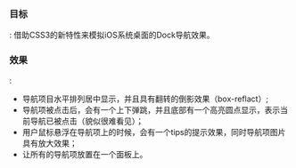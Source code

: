 <h3>目标</h3>:
借助CSS3的新特性来模拟iOS系统桌面的Dock导航效果。

<h3>效果</h3>:
<ul>
<li>
导航项目水平排列居中显示，并且具有翻转的倒影效果（box-reflact）;
</li>
<li>
导航项被点击后，会有一个上下弹跳，并且底部有一个高亮圆点显示，表示当前导航已被点击（貌似很难看见）；
</li>
<li>
用户鼠标悬浮在导航项上的时候，会有一个tips的提示效果，同时导航项图片具有放大效果；
</li>
<li>
让所有的导航项放置在一个面板上。
</li>
</ul>